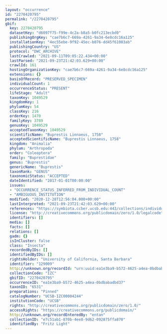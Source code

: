 ```yaml
---
layout: "occurrence"
id: "2270420795"
permalink: "/2270420795"
gbif:
  key: 2270420795
  datasetKey: "d6097f75-f99e-4c2a-b8a5-b0fc213ecbd0"
  publishingOrgKey: "cae7b6c7-669a-4261-9a34-6e8cdc16a125"
  installationKey: "4ec55ebe-9f92-45ec-b076-dd45f61003ab"
  publishingCountry: "US"
  protocol: "DWC_ARCHIVE"
  lastCrawled: "2021-09-11T09:05:22.434+00:00"
  lastParsed: "2021-09-23T21:42:03.629+00:00"
  crawlId: 161
  hostingOrganizationKey: "cae7b6c7-669a-4261-9a34-6e8cdc16a125"
  extensions: {}
  basisOfRecord: "PRESERVED_SPECIMEN"
  individualCount: 1
  occurrenceStatus: "PRESENT"
  lifeStage: "Adult"
  taxonKey: 1049529
  kingdomKey: 1
  phylumKey: 54
  classKey: 216
  orderKey: 1470
  familyKey: 3789
  genusKey: 1049529
  acceptedTaxonKey: 1049529
  scientificName: "Buprestis Linnaeus, 1758"
  acceptedScientificName: "Buprestis Linnaeus, 1758"
  kingdom: "Animalia"
  phylum: "Arthropoda"
  order: "Coleoptera"
  family: "Buprestidae"
  genus: "Buprestis"
  genericName: "Buprestis"
  taxonRank: "GENUS"
  taxonomicStatus: "ACCEPTED"
  dateIdentified: "2017-01-01T00:00:00"
  issues:
  - "OCCURRENCE_STATUS_INFERRED_FROM_INDIVIDUAL_COUNT"
  - "AMBIGUOUS_INSTITUTION"
  modified: "2020-12-28T12:56:04.000+00:00"
  lastInterpreted: "2021-09-23T21:42:03.629+00:00"
  references: "https://symbiota.ccber.ucsb.edu:443/collections/individual/index.php?occid=129009"
  license: "http://creativecommons.org/publicdomain/zero/1.0/legalcode"
  identifiers: []
  media: []
  facts: []
  relations: []
  gadm: {}
  isInCluster: false
  class: "Insecta"
  recordedByIDs: []
  identifiedByIDs: []
  rightsHolder: "University of California, Santa Barbara"
  identifier: "129009"
  http://unknown.org/recordId: "urn:uuid:ea1e3ba9-b572-4625-a4ea-0bdbabadbd37"
  collectionCode: "IZC"
  gbifID: "2270420795"
  occurrenceID: "ea1e3ba9-b572-4625-a4ea-0bdbabadbd37"
  taxonID: "6531"
  preparations: "Pinned"
  catalogNumber: "UCSB-IZC00004244"
  institutionCode: "UCSB"
  rights: "http://creativecommons.org/publicdomain/zero/1.0/"
  accessRights: "https://creativecommons.org/publicdomain/"
  http://unknown.org/recordEnteredBy: "entan"
  collectionID: "e7c51ab1-870b-4ee8-9d62-092875ffa870"
  identifiedBy: "Fritz Light"
---
```

